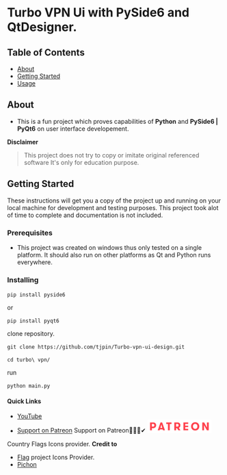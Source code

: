 # Turbo VPN Ui with PySide6 and QtDesigner.

## Table of Contents

- [About](#about)
- [Getting Started](#getting_started)
- [Usage](#usage)

## About <a name = "about"></a>

- This is a fun project which proves capabilities of **Python** and **PySide6 | PyQt6** on user interface developement.

**Disclaimer**
> This project does not try to copy or imitate original referenced software
> It's only for education purpose. 

## Getting Started <a name = "getting_started"></a>

These instructions will get you a copy of the project up and running on your local machine for development and testing purposes.
This project took alot of time to complete and documentation is not included.

### Prerequisites
* This project was created on windows thus only tested on a single platform. It should also run on other platforms as Qt and Python runs everywhere.


### Installing

```
pip install pyside6
```
or
```
pip install pyqt6
```

clone repository.
```
git clone https://github.com/tjpin/Turbo-vpn-ui-design.git
```

```
cd turbo\ vpn/
```

run
```
python main.py
```

#### Quick Links
- [YouTube](https://www.youtube.com/channel/UCQdH3uO0rIg5ctg8PFb27Pg)
- [Support on Patreon](https://www.patreon.com/chairmanstudios)
Support on Patreon💖💖💖✔
<a href='https://www.patreon.com/chairmanstudios' target="_blank"><img src="patreon.png" width="150" height=auto alt="Support on Patreon"></a>


Country Flags Icons provider. **Credit to**
- [Flag](https://www.flaticon.com/search)
project Icons Provider.
- [Pichon](https://www.filehorse.com/download-icons8/)
